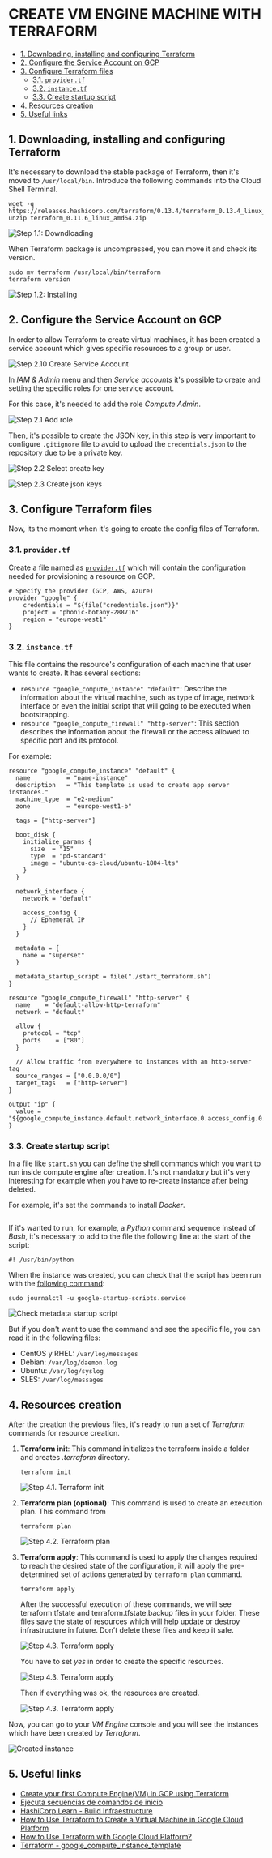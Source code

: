 <h1>CREATE VM ENGINE MACHINE WITH TERRAFORM</h1>

- [1. Downloading, installing and configuring Terraform](#1-downloading-installing-and-configuring-terraform)
- [2. Configure the Service Account on GCP](#2-configure-the-service-account-on-gcp)
- [3. Configure Terraform files](#3-configure-terraform-files)
	- [3.1. ```provider.tf```](#31-providertf)
	- [3.2. ```instance.tf```](#32-instancetf)
	- [3.3. Create startup script](#33-create-startup-script)
- [4. Resources creation](#4-resources-creation)
- [5. Useful links](#5-useful-links)

##  1. Downloading, installing and configuring Terraform

It's necessary to download the stable package of Terraform, then it's moved to ```/usr/local/bin```. Introduce the following commands into the Cloud Shell Terminal.

```
wget -q https://releases.hashicorp.com/terraform/0.13.4/terraform_0.13.4_linux_amd64.zip
unzip terraform_0.11.6_linux_amd64.zip
```

![Step 1.1: Downdloading](./images/terraform/1.0-download-terraform.png)

When Terraform package is uncompressed, you can move it and check its version.

```
sudo mv terraform /usr/local/bin/terraform
terraform version
```
![Step 1.2: Installing](./images/terraform/1.1-installed-terraform.png)

##  2. Configure the Service Account on GCP

In order to allow Terraform to create virtual machines, it has been created a service account which gives specific resources to a group or user.

![Step 2.10 Create Service Account](./images/terraform/2.0-create-account-service.png)

In *IAM & Admin* menu and then *Service accounts* it's possible to create and setting the specific roles for one service account.

For this case, it's needed to add the role *Compute Admin*.

![Step 2.1 Add role](./images/terraform/2.1-set-permissions.png)

Then, it's possible to create the JSON key, in this step is very important to configure ```.gitignore``` file to avoid to upload the ```credentials.json``` to the repository due to be a private key.

![Step 2.2 Select create key](./images/terraform/2.2-select-create-key.png)

![Step 2.3 Create json keys](./images/terraform/2.3-create-json-key.png)

##  3. Configure Terraform files
Now, its the moment when it's going to create the config files of Terraform.

###  3.1. ```provider.tf```

Create a file named as [```provider.tf```](examples/terraform/provider.tf) which will contain the configuration needed for provisioning a resource on GCP.

```
# Specify the provider (GCP, AWS, Azure)
provider "google" {
	credentials = "${file("credentials.json")}"
	project = "phonic-botany-288716"
	region = "europe-west1"
}
```

###  3.2. ```instance.tf```

This file contains the resource's configuration of each machine that user wants to create. It has several sections:
+ ```resource "google_compute_instance" "default"```: Describe the information about the virtual machine, such as type of image, network interface or even the initial script that will going to be executed when bootstrapping.
+ ```resource "google_compute_firewall" "http-server"```: This section describes the information about the firewall or the access allowed to specific port and its protocol.

For example:

```
resource "google_compute_instance" "default" {
  name         	= "name-instance"
  description	= "This template is used to create app server instances."
  machine_type 	= "e2-medium"
  zone         	= "europe-west1-b"

  tags = ["http-server"]

  boot_disk {
    initialize_params {
	  size 	= "15"
	  type 	= "pd-standard"
      image = "ubuntu-os-cloud/ubuntu-1804-lts"
    }
  }

  network_interface {
    network = "default"

    access_config {
      // Ephemeral IP
    }
  }

  metadata = {
    name = "superset"
  }

  metadata_startup_script = file("./start_terraform.sh")
}

resource "google_compute_firewall" "http-server" {
  name    = "default-allow-http-terraform"
  network = "default"

  allow {
    protocol = "tcp"
    ports    = ["80"]
  }

  // Allow traffic from everywhere to instances with an http-server tag
  source_ranges = ["0.0.0.0/0"]
  target_tags   = ["http-server"]
}

output "ip" {
  value = "${google_compute_instance.default.network_interface.0.access_config.0.nat_ip}"
}
```

###  3.3. Create startup script

In a file like [```start.sh```](start_terraform.sh) you can define the shell commands which you want to run inside compute engine after creation. It's not mandatory but it's very interesting for example when you have to re-create instance after being deleted.

For example, it's set the commands to install *Docker*.

```

```

If it's wanted to run, for example, a *Python* command sequence instead of *Bash*, it's necessary to add to the file the following line at the start of the script: 

```
#! /usr/bin/python
```

When the instance was created, you can check that the script has been run with the [following command](https://cloud.google.com/compute/./startupscript#viewing_startup_script_logs):

```
sudo journalctl -u google-startup-scripts.service
```

![Check metadata startup script](./images/terraform/5-check-metadata-startup-script.png)

But if you don't want to use the command and see the specific file, you can read it in the following files:
 + CentOS y RHEL: ```/var/log/messages```
 + Debian: ```/var/log/daemon.log```
 + Ubuntu: ```/var/log/syslog```
 + SLES: ```/var/log/messages```

## 4. Resources creation

After the creation the previous files, it's ready to run a set of *Terraform* commands for resource creation.

 1. **Terraform init**: This command initializes the terraform inside a folder and creates *.terraform* directory.
 
	```
	terraform init
	```
	
	![Step 4.1. Terraform init](./images/terraform/3.0-terraform-init.png)

 2. **Terraform plan (optional)**: This command is used to create an execution plan. This command from 

	```
	terraform plan
	```

	![Step 4.2. Terraform plan](./images/terraform/3.1-terraform-plan.png)

3. **Terraform apply**: This command is used to apply the changes required to reach the desired state of the configuration, it will apply the pre-determined set of actions generated by ```terraform plan``` command.

	```
	terraform apply
	```	

	After the successful execution of these commands, we will see terraform.tfstate and terraform.tfstate.backup files in your folder. These files save the state of resources which will help update or destroy infrastructure in future. Don’t delete these files and keep it safe.

	![Step 4.3. Terraform apply](./images/terraform/3.2.1-terraform-apply.png)

	You have to set *yes* in order to create the specific resources.

	![Step 4.3. Terraform apply](./images/terraform/3.2.2-terraform-apply.png)

	Then if everything was ok, the resources are created.

	![Step 4.3. Terraform apply](./images/terraform/3.2.3-terraform-apply.png)

Now, you can go to your *VM Engine* console and you will see the instances which have been created by *Terraform*.

![Created instance](./images/terraform/4-machine-created.png)

## 5. Useful links
+ [Create your first Compute Engine(VM) in GCP using Terraform](https://medium.com/hacker-soon/create-your-first-compute-engine-vm-in-gcp-using-terraform-3bc82f49b308)
+ [Ejecuta secuencias de comandos de inicio](https://cloud.google.com/compute/docs/startupscript#rerunthescript)
+ [HashiCorp Learn - Build Infraestructure](https://learn.hashicorp.com/tutorials/terraform/google-cloud-platform-build?in=terraform/gcp-get-started)
+ [How to Use Terraform to Create a Virtual Machine in Google Cloud Platform](https://blog.avenuecode.com/how-to-use-terraform-to-create-a-virtual-machine-in-google-cloud-platform)
+ [How to Use Terraform with Google Cloud Platform?](https://linuxhint.com/terraform_google_cloud_platform/)
+ [Terraform - google_compute_instance_template](https://www.terraform.io/docs/providers/google/r/compute_instance_template.html)